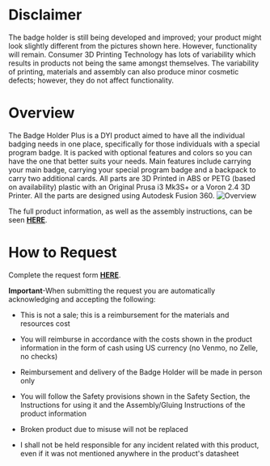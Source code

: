 # **Disclaimer**

The badge holder is still being developed and improved; your product might look slightly different from the pictures shown here. However, functionality will remain. Consumer 3D Printing Technology has lots of variability which results in products not being the same amongst themselves. The variability of printing, materials and assembly can also produce minor cosmetic defects; however, they do not affect functionality.


# **Overview**

The Badge Holder Plus is a DYI product aimed to have all the individual badging needs in one place, specifically for those individuals with a special program badge. It is packed with optional features and colors so you can have the one that better suits your needs. Main features include carrying your main badge, carrying your special program badge and a backpack to carry two additional cards. All parts are 3D Printed in ABS or PETG (based on availability) plastic with an Original Prusa i3 Mk3S+ or a Voron 2.4 3D Printer. All the parts are designed using Autodesk Fusion 360.
![Overview](https://github.com/jat08/Badge-Holder/assets/25801103/d59b63d9-7b59-4d58-ab80-3b0da0d69ab1)


The full product information, as well as the assembly instructions, can be seen **[HERE](https://github.com/jat08/Badge-Holder/blob/main/Badge%20Holder%20Plus.pdf)**.


# **How to Request**

Complete the request form **[HERE](https://form.jotform.com/222025994122047)**.

**Important**-When submitting the request you are automatically acknowledging and accepting the following:

*	This is not a sale; this is a reimbursement for the materials and resources cost

*	You will reimburse in accordance with the costs shown in the product information in the form of cash using US currency (no Venmo, no Zelle, no checks)

*	Reimbursement and delivery of the Badge Holder will be made in person only

*	You will follow the Safety provisions shown in the Safety Section, the Instructions for using it and the Assembly/Gluing Instructions of the product information

*	Broken product due to misuse will not be replaced

*	I shall not be held responsible for any incident related with this product, even if it was not mentioned anywhere in the product's datasheet
